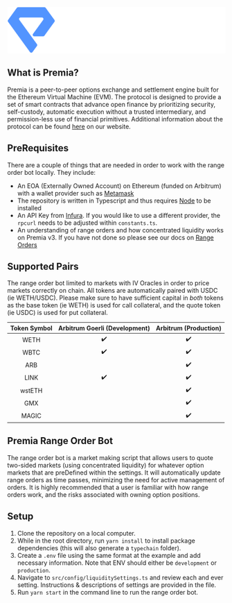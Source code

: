 <p align="center">
  <img src="img/premia.png" alt=''>
</p>

## What is Premia?
Premia is a peer-to-peer options exchange and settlement engine built for the Ethereum Virtual Machine (EVM).
The protocol is designed to provide a set of smart contracts that advance open finance by prioritizing security,
self-custody, automatic execution without a trusted intermediary, and permission-less use of financial primitives.
Additional information about the protocol can be found [here](https://docs.premia.blue/) on our website.

## PreRequisites
There are a couple of things that are needed in order to work with the range order bot locally.  They include:
- An EOA (Externally Owned Account) on Ethereum (funded on Arbitrum) with a wallet provider such as [Metamask](https://metamask.io/)
- The repository is written in Typescript and thus requires [Node](https://nodejs.org/en/download) to be installed
- An API Key from [Infura](https://www.infura.io/).  If you would like to use a different provider, the `rpcurl` 
  needs to be adjusted within `constants.ts`.
- An understanding of range orders and how concentrated liquidity works on Premia v3. If you have not done so please 
  see our docs on [Range Orders](https://docs.premia)

## Supported Pairs
The range order bot limited to markets with IV Oracles in order to price markets correctly on chain.  All tokens are
automatically paired with USDC (ie WETH/USDC). Please make sure to have sufficient capital in _both_ tokens as the
base token (ie WETH) is used for call collateral, and the quote token (ie USDC) is used for put collateral.

<div align="center">

| Token Symbol  | Arbitrum Goerli (Development) |         Arbitrum (Production)          |
|:-------------:|:-----------------------------:|:--------------------------------------:|
|     WETH      |      :heavy_check_mark:       |           :heavy_check_mark:           |
|     WBTC      |      :heavy_check_mark:       |           :heavy_check_mark:           |
|      ARB      |                               |           :heavy_check_mark:           | 
|     LINK      |      :heavy_check_mark:       |           :heavy_check_mark:           |
|    wstETH     |                               |           :heavy_check_mark:           |
|      GMX      |                               |           :heavy_check_mark:           |
|     MAGIC     |                               |           :heavy_check_mark:           |

</div>

## Premia Range Order Bot
  The range order bot is a market making script that allows users to quote two-sided markets (using concentrated 
  liquidity) for whatever option markets that are preDefined within the settings. It will automatically update range 
  orders as time passes, minimizing the need for active management of orders. It is highly recommended that a user 
  is familiar with how range orders work, and the risks associated with owning option positions.  
  

## Setup
1. Clone the repository on a local computer.
2. While in the root directory, run `yarn install` to install package dependencies (this will also generate a 
   `typechain` folder).
3. Create a `.env` file using the same format at the example and add necessary information. Note that ENV should 
   either be `development` or `production`.  
4. Navigate to `src/config/liquiditySettings.ts` and review each and ever setting.  Instructions & descriptions of 
   settings are provided in the file. 
5. Run `yarn start` in the command line to run the range order bot.